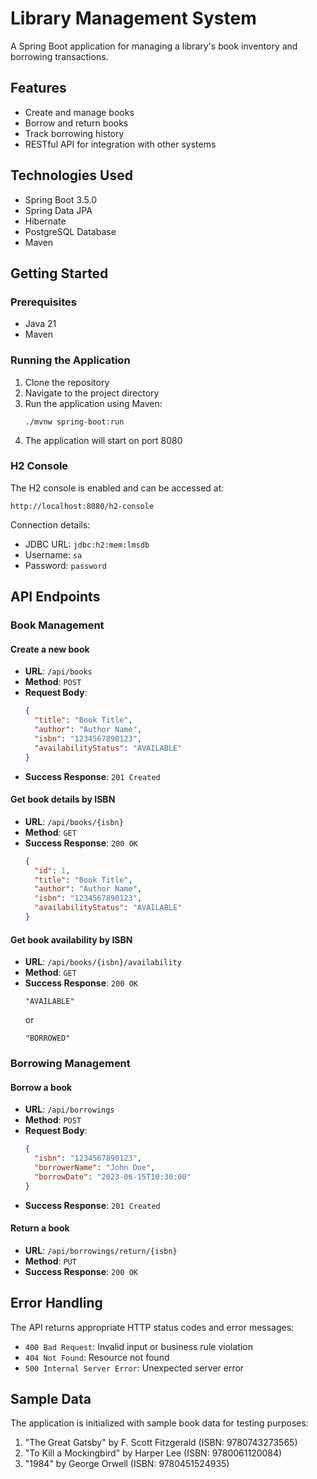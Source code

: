 # Library Management System

A Spring Boot application for managing a library's book inventory and borrowing transactions.

## Features

- Create and manage books
- Borrow and return books
- Track borrowing history
- RESTful API for integration with other systems

## Technologies Used

- Spring Boot 3.5.0
- Spring Data JPA
- Hibernate
- PostgreSQL Database
- Maven

## Getting Started

### Prerequisites

- Java 21
- Maven

### Running the Application

1. Clone the repository
2. Navigate to the project directory
3. Run the application using Maven:
   ```
   ./mvnw spring-boot:run
   ```
4. The application will start on port 8080

### H2 Console

The H2 console is enabled and can be accessed at:
```
http://localhost:8080/h2-console
```

Connection details:
- JDBC URL: `jdbc:h2:mem:lmsdb`
- Username: `sa`
- Password: `password`

## API Endpoints

### Book Management

#### Create a new book
- **URL**: `/api/books`
- **Method**: `POST`
- **Request Body**:
  ```json
  {
    "title": "Book Title",
    "author": "Author Name",
    "isbn": "1234567890123",
    "availabilityStatus": "AVAILABLE"
  }
  ```
- **Success Response**: `201 Created`

#### Get book details by ISBN
- **URL**: `/api/books/{isbn}`
- **Method**: `GET`
- **Success Response**: `200 OK`
  ```json
  {
    "id": 1,
    "title": "Book Title",
    "author": "Author Name",
    "isbn": "1234567890123",
    "availabilityStatus": "AVAILABLE"
  }
  ```

#### Get book availability by ISBN
- **URL**: `/api/books/{isbn}/availability`
- **Method**: `GET`
- **Success Response**: `200 OK`
  ```
  "AVAILABLE"
  ```
  or
  ```
  "BORROWED"
  ```

### Borrowing Management

#### Borrow a book
- **URL**: `/api/borrowings`
- **Method**: `POST`
- **Request Body**:
  ```json
  {
    "isbn": "1234567890123",
    "borrowerName": "John Doe",
    "borrowDate": "2023-06-15T10:30:00"
  }
  ```
- **Success Response**: `201 Created`

#### Return a book
- **URL**: `/api/borrowings/return/{isbn}`
- **Method**: `PUT`
- **Success Response**: `200 OK`

## Error Handling

The API returns appropriate HTTP status codes and error messages:

- `400 Bad Request`: Invalid input or business rule violation
- `404 Not Found`: Resource not found
- `500 Internal Server Error`: Unexpected server error

## Sample Data

The application is initialized with sample book data for testing purposes:

1. "The Great Gatsby" by F. Scott Fitzgerald (ISBN: 9780743273565)
2. "To Kill a Mockingbird" by Harper Lee (ISBN: 9780061120084)
3. "1984" by George Orwell (ISBN: 9780451524935)